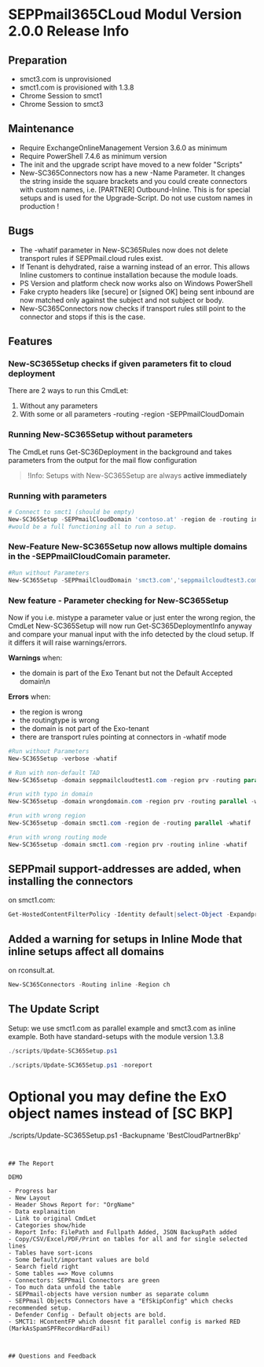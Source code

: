 
# SEPPmail365CLoud Modul Version 2.0.0 Release Info

## Preparation

* smct3.com is unprovisioned
* smct1.com is provisioned with 1.3.8
* Chrome Session to smct1
* Chrome Session to smct3

## Maintenance

- Require ExchangeOnlineManagement Version 3.6.0 as minimum
- Require PowerShell 7.4.6 as minimum version
- The init and the upgrade script have moved to a new folder "Scripts"
- New-SC365Connectors now has a new -Name Parameter. It changes the string inside the square brackets and you could create connectors with custom names, i.e. [PARTNER] Outbound-Inline. This is for special setups and is used for the Upgrade-Script. Do not use custom names in production !

## Bugs

- The -whatif parameter in New-SC365Rules now does not delete transport rules if SEPPmail.cloud rules exist.
- If Tenant is dehydrated, raise a warning instead of an error. This allows Inline customers to continue installation because the module loads.
- PS Version and platform check now works also on Windows PowerShell
- Fake crypto headers like [secure] or [signed OK] being sent inbound are now matched only against the subject and not subject or body.
- New-SC365Connectors now checks if transport rules still point to the connector and stops if this is the case.

## Features

### New-SC365Setup checks if given parameters fit to cloud deployment

There are 2 ways to run this CmdLet:

1. Without any parameters
2. With some or all parameters -routing -region -SEPPmailCloudDomain

### Running New-SC365Setup without parameters

The CmdLet runs Get-SC36Deployment in the background and takes parameters from the output for the mail flow configuration

>!Info: Setups with New-SC365Setup are always __active immediately__

### Running with parameters

```powershell
# Connect to smct1 (should be empty)
New-SC365Setup -SEPPmailCloudDomain 'contoso.at' -region de -routing inline
#would be a full functioning all to run a setup.
```

### New-Feature New-SC365Setup now allows multiple domains in the -SEPPmailCloudComain parameter.

```powershell
#Run without Parameters
New-SC365Setup -SEPPmailCloudDomain 'smct3.com','seppmailcloudtest3.com' -routing parallel -region prv -whatif
```

### New feature - Parameter checking for New-SC365Setup

Now if you i.e. mistype a parameter value or just enter the wrong region, the CmdLet New-SC365Setup will now run Get-SC365DeploymentInfo anyway and compare your manual input with the info detected by the cloud setup. If it differs it will raise warnings/errors.

**Warnings** when:

- the domain is part of the Exo Tenant but not the Default Accepted domain\n

**Errors** when:

- the region is wrong
- the routingtype is wrong
- the domain is not part of the Exo-tenant
- there are transport rules pointing at connectors in -whatif mode

```powershell
#Run without Parameters
New-SC365Setup -verbose -whatif
```

```powershell
# Run with non-default TAD
New-SC365setup -domain seppmailcloudtest1.com -region prv -routing parallel -whatif
```

```powershell
#run with typo in domain
New-SC365setup -domain wrongdomain.com -region prv -routing parallel -whatif
```

```powershell
#run with wrong region
New-SC365setup -domain smct1.com -region de -routing parallel -whatif
```

```powershell
#run with wrong routing mode
New-SC365setup -domain smct1.com -region prv -routing inline -whatif
```

## SEPPmail support-addresses are added, when installing the connectors

on smct1.com:

```Powershell
Get-HostedContentFilterPolicy -Identity default|select-Object -Expandproperty allowedSenders
```

## Added a warning for setups in Inline Mode that inline setups affect all domains

on rconsult.at.

```Powershell
New-SC365Connectors -Routing inline -Region ch
```

## The Update Script

Setup: we use smct1.com as parallel example and smct3.com as inline example.
Both have standard-setups with the module version 1.3.8

```powershell
./scripts/Update-SC365Setup.ps1
```

```powershell
./scripts/Update-SC365Setup.ps1 -noreport
```


# Optional you may define the ExO object names instead of [SC BKP]
./scripts/Update-SC365Setup.ps1 -Backupname 'BestCloudPartnerBkp'


````


## The Report

DEMO

- Progress bar
- New Layout
- Header Shows Report for: "OrgName"
- Data explanaition
- Link to original CmdLet
- Categories show/hide
- Report Info: FilePath and Fullpath Added, JSON BackupPath added
- Copy/CSV/Excel/PDF/Print on tables for all and for single selected lines
- Tables have sort-icons
- Some Default/important values are bold
- Search field right
- Some tables ==> Move columns
- Connectors: SEPPmail Connectors are green
- Too much data unfold the table
- SEPPmail-objects have version number as separate column
- SEPPmail Objects Connectors have a "EfSkipConfig" which checks recommended setup.
- Defender Config - Default objects are bold.
- SMCT1: HContentFP which doesnt fit parallel config is marked RED (MarkAsSpamSPFRecordHardFail)



## Questions and Feedback
